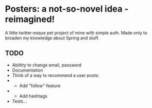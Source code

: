 # Posters: a not-so-novel idea - reimagined!

A little twitter-esque pet project of mine with simple auth. Made only to broaden my knowledge about Spring and stuff.

## TODO

- Abiltity to change email, password
- Documentation
- Think of a way to recommend a user posts:
- - Add "follow" feature
- - Add hashtags
- Tests...